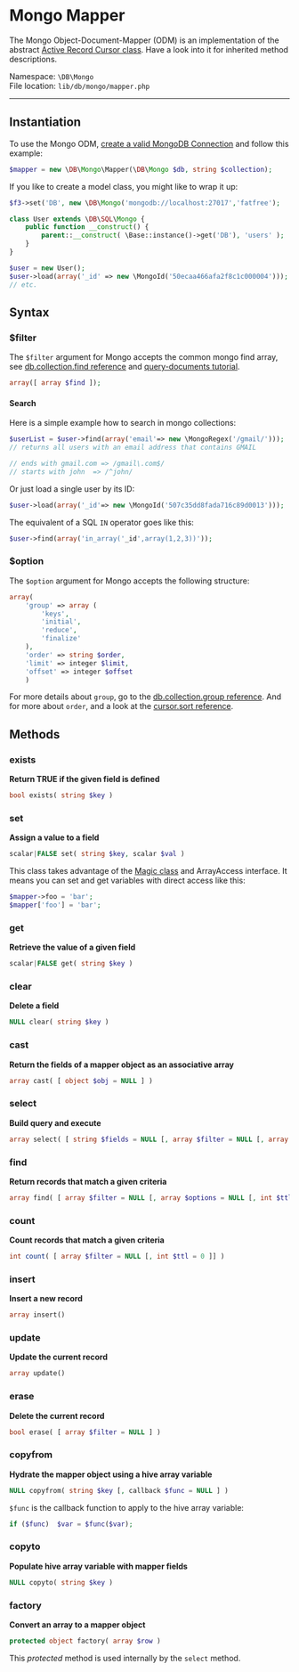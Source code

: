 # Mongo Mapper

The Mongo Object-Document-Mapper (ODM) is an implementation of the abstract [Active Record Cursor class](cursor). Have a look into it for inherited method descriptions.

Namespace: `\DB\Mongo` <br>
File location: `lib/db/mongo/mapper.php`

---

## Instantiation

To use the Mongo ODM, [create a valid MongoDB Connection](mongo#constructor) and follow this example:

```php
$mapper = new \DB\Mongo\Mapper(\DB\Mongo $db, string $collection);
```

If you like to create a model class, you might like to wrap it up:

```php
$f3->set('DB', new \DB\Mongo('mongodb://localhost:27017','fatfree');

class User extends \DB\SQL\Mongo {
    public function __construct() {
        parent::__construct( \Base::instance()->get('DB'), 'users' );
    }
}

$user = new User();
$user->load(array('_id' => new \MongoId('50ecaa466afa2f8c1c000004')));
// etc.
```

## Syntax

### $filter

The `$filter` argument for Mongo accepts the common mongo find array,
see [db.collection.find reference](http://docs.mongodb.org/manual/reference/method/db.collection.find/)
and [query-documents tutorial](http://docs.mongodb.org/manual/tutorial/query-documents/).

```php
array([ array $find ]);
```

#### Search

Here is a simple example how to search in mongo collections:

```php
$userList = $user->find(array('email'=> new \MongoRegex('/gmail/')));
// returns all users with an email address that contains GMAIL

// ends with gmail.com => /gmail\.com$/
// starts with john  => /^john/
```

Or just load a single user by its ID:

```php
$user->load(array('_id'=> new \MongoId('507c35dd8fada716c89d0013')));
```

The equivalent of a SQL `IN` operator goes like this:

```php
$user->find(array('in_array('_id',array(1,2,3))'));
```

### $option

The `$option` argument for Mongo accepts the following structure:

```php
array(
    'group' => array (
        'keys',
        'initial',
        'reduce',
        'finalize'
    ),
    'order' => string $order,
    'limit' => integer $limit,
    'offset' => integer $offset
    )
```

For more details about `group`, go to the [db.collection.group reference](http://docs.mongodb.org/manual/reference/method/db.collection.group/).
And for more about `order`, and a look at the [cursor.sort reference](http://docs.mongodb.org/manual/reference/method/cursor.sort/).


## Methods

### exists

**Return TRUE if the given field is defined**

```php
bool exists( string $key )
```

### set

**Assign a value to a field**

```php
scalar|FALSE set( string $key, scalar $val )
```

This class takes advantage of the [Magic class](magic "A PHP magic wrapper") and ArrayAccess interface.
It means you can set and get variables with direct access like this:

```php
$mapper->foo = 'bar';
$mapper['foo'] = 'bar';
```

### get

**Retrieve the value of a given field**

```php
scalar|FALSE get( string $key )
```

### clear

**Delete a field**

```php
NULL clear( string $key )
```

### cast

**Return the fields of a mapper object as an associative array**

```php
array cast( [ object $obj = NULL ] )
```

### select

**Build query and execute**

```php
array select( [ string $fields = NULL [, array $filter = NULL [, array $options = NULL [, int $ttl = 0 ]]]] )
```

### find

**Return records that match a given criteria**

```php
array find( [ array $filter = NULL [, array $options = NULL [, int $ttl = 0 ]]] )
```

### count

**Count records that match a given criteria**

```php
int count( [ array $filter = NULL [, int $ttl = 0 ]] )
```

### insert
**Insert a new record**

```php
array insert()
```

### update
**Update the current record**

```php
array update()
```


### erase
**Delete the current record**

```php
bool erase( [ array $filter = NULL ] )
```


### copyfrom
**Hydrate the mapper object using a hive array variable**

```php
NULL copyfrom( string $key [, callback $func = NULL ] )
```

`$func` is the callback function to apply to the hive array variable:

```php
if ($func)  $var = $func($var);
```

### copyto
**Populate hive array variable with mapper fields**

```php
NULL copyto( string $key )
```

### factory
**Convert an array to a mapper object**

```php
protected object factory( array $row )
```

This _protected_ method is used internally by the `select` method.
